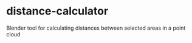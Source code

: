 # distance-calculator
Blender tool for calculating distances between selected areas in a point cloud 
